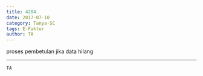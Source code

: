 ```yaml
---
title: 4204
date: 2017-07-10
category: Tanya-SC
tags: E-Faktur
author: TA
---
```


proses pembetulan jika data hilang

---



`TA`
